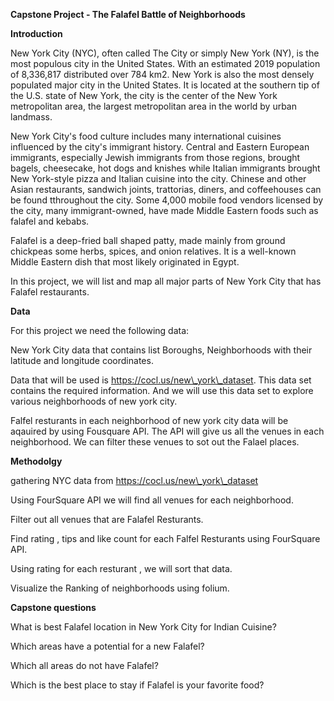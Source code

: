 **Capstone Project - The Falafel Battle of Neighborhoods**

**Introduction**

New York City (NYC), often called The City or simply New York (NY), is the most populous city in the United States. With an estimated 2019 population of 8,336,817 distributed over 784 km2. New York is also the most densely populated major city in the United States. It is located at the southern tip of the U.S. state of New York, the city is the center of the New York metropolitan area, the largest metropolitan area in the world by urban landmass.

New York City&#39;s food culture includes many international cuisines influenced by the city&#39;s immigrant history. Central and Eastern European immigrants, especially Jewish immigrants from those regions, brought bagels, cheesecake, hot dogs and knishes while Italian immigrants brought New York-style pizza and Italian cuisine into the city. Chinese and other Asian restaurants, sandwich joints, trattorias, diners, and coffeehouses can be found tthroughout the city. Some 4,000 mobile food vendors licensed by the city, many immigrant-owned, have made Middle Eastern foods such as falafel and kebabs.

Falafel is a deep-fried ball shaped patty, made mainly from ground chickpeas some herbs, spices, and onion relatives. It is a well-known Middle Eastern dish that most likely originated in Egypt.

In this project, we will list and map all major parts of New York City that has Falafel restaurants.

**Data**

For this project we need the following data:

New York City data that contains list Boroughs, Neighborhoods with their latitude and longitude coordinates.

Data that will be used is https://cocl.us/new\_york\_dataset. This data set contains the required information. And we will use this data set to explore various neighborhoods of new york city.

Falfel resturants in each neighborhood of new york city data will be aqauired by using Fousquare API. The API will give us all the venues in each neighborhood. We can filter these venues to sot out the Falael places.

**Methodolgy**

gathering NYC data from https://cocl.us/new\_york\_dataset

Using FourSquare API we will find all venues for each neighborhood.

Filter out all venues that are Falafel Resturants.

Find rating , tips and like count for each Falfel Resturants using FourSquare API.

Using rating for each resturant , we will sort that data.

Visualize the Ranking of neighborhoods using folium.

**Capstone questions**

What is best Falafel location in New York City for Indian Cuisine?

Which areas have a potential for a new Falafel?

Which all areas do not have Falafel?

Which is the best place to stay if Falafel is your favorite food?
